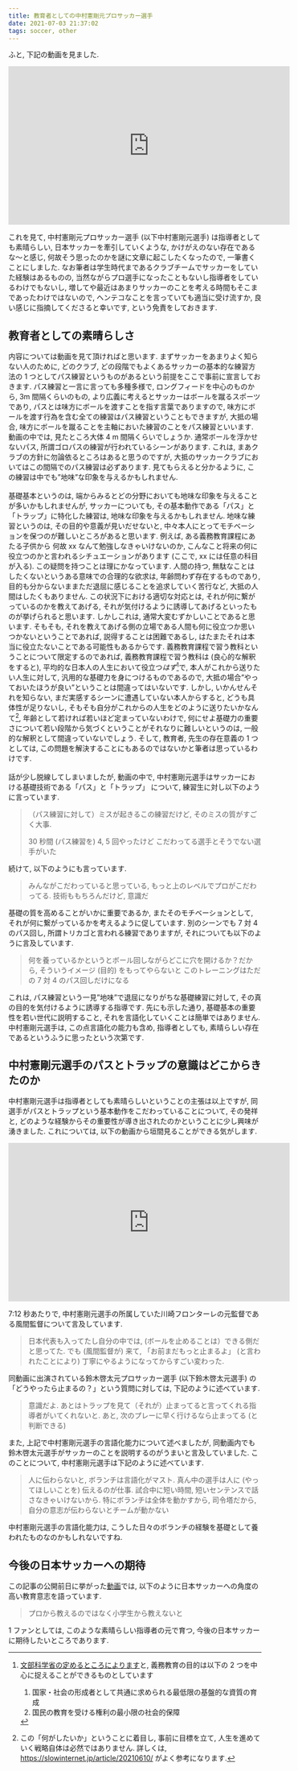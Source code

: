```yaml
---
title: 教育者としての中村憲剛元プロサッカー選手
date: 2021-07-03 21:37:02
tags: soccer, other
---
```


ふと, 下記の動画を見ました.

<div style="text-align: center;" class="mt-3 mb-3">
<iframe width="560" height="315" src="https://www.youtube.com/embed/6ncYhptKCHU" title="YouTube video player" frameborder="0" allow="accelerometer; autoplay; clipboard-write; encrypted-media; gyroscope; picture-in-picture" allowfullscreen></iframe>
</div>

これを見て,
中村憲剛元プロサッカー選手 (以下中村憲剛元選手) は指導者としても素晴らしい,
日本サッカーを牽引していくような, かけがえのない存在であるな〜と感じ,
何故そう思ったのかを謎に文章に起こしたくなったので,
一筆書くことにしました.
なお筆者は学生時代まであるクラブチームでサッカーをしていた経験はあるものの,
当然ながらプロ選手になったこともないし指導者をしているわけでもないし,
増してや最近はあまりサッカーのことを考える時間もそこまであったわけではないので,
ヘンテコなことを言っていても適当に受け流すか,
良い感じに指摘してくださると幸いです, という免責をしておきます.

<!--more-->

## 教育者としての素晴らしさ

内容については動画を見て頂ければと思います.
まずサッカーをあまりよく知らない人のために, 
どのクラブ, どの段階でもよくあるサッカーの基本的な練習方法の 
1 つとしてパス練習というものがあるという前提をここで事前に宣言しておきます.
パス練習と一言に言っても多種多様で,
ロングフィードを中心のものから, 3m 間隔くらいのもの,
より広義に考えるとサッカーはボールを蹴るスポーツであり,
パスとは味方にボールを渡すことを指す言葉でありますので,
味方にボールを渡す行為を含む全ての練習はパス練習ということもできますが,
大抵の場合, 味方にボールを蹴ることを主軸においた練習のことをパス練習といいます.
動画の中では, 見たところ大体 4 m 間隔くらいでしょうか.
通常ボールを浮かせないパス, 所謂ゴロパスの練習が行われているシーンがあります.
これは, まあクラブの方針に勿論依るところはあると思うのですが,
大抵のサッカークラブにおいてはこの間隔でのパス練習は必ずあります.
見てもらえると分かるように,
この練習は中でも”地味”な印象を与えるかもしれません.
<br><br>
基礎基本というのは, 端からみるとどの分野においても地味な印象を与えることが多いかもしれませんが,
サッカーについても, その基本動作である「パス」と「トラップ」に特化した練習は,
地味な印象を与えるかもしれません.
地味な練習というのは, その目的や意義が見いだせないと,
中々本人にとってモチベーションを保つのが難しいところがあると思います.
例えば, ある義務教育課程にあたる子供から
何故 xx なんて勉強しなきゃいけないのか,
こんなこと将来の何に役立つのかと言われるシチュエーションがあります (ここで, xx には任意の科目が入る).
この疑問を持つことは理にかなっています.
人間の持つ, 無駄なことはしたくないというある意味での合理的な欲求は,
年齢問わず存在するものであり,
目的も分からないままただ退屈に感じることを追求していく苦行など,
大抵の人間はしたくもありません.
この状況下における適切な対応とは,
それが何に繋がっているのかを教えてあげる,
それが気付けるように誘導してあげるといったものが挙げられると思います.
しかしこれは, 通常大変むずかしいことであると思います.
そもそも, 
それを教えてあげる側の立場である人間も何に役立つか思いつかないということであれば,
説得することは困難であるし,
はたまたそれは本当に役立たないことである可能性もあるからです.
義務教育課程で習う教科ということについて限定するのであれば,
義務教育課程で習う教科は (良心的な解釈をすると),
平均的な日本人の人生において役立つ<i>はず</i>[^1]で,
本人がこれから送りたい人生に対して,
汎用的な基礎力を身につけるものであるので,
大抵の場合”やっておいたほうが良い”ということは間違ってはいないです.
しかし,
いかんせんそれを知らない, まだ実感するシーンに遭遇していない本人からすると,
どうも具体性が足りないし,
そもそも自分がこれからの人生をどのように送りたいかなんて[^2],
年齢として若ければ若いほど定まっていないわけで,
何にせよ基礎力の重要さについて若い段階から気づくということがそれなりに難しいというのは,
一般的な解釈として間違っていないでしょう.
そして, 教育者, 先生の存在意義の 1 つとしては,
この問題を解決することにもあるのではないかと筆者は思っているわけです.
<br><br>
話が少し脱線してしまいましたが,
動画の中で, 中村憲剛元選手はサッカーにおける基礎技術である「パス」と「トラップ」
について, 練習生に対し以下のように言っています.

> （パス練習に対して）ミスが起きるこの練習だけど, そのミスの質がすごく大事.
>
> 30 秒間 (パス練習を) 4, 5 回やったけど
> こだわってる選手とそうでない選手がいた

続けて, 以下のようにも言っています.

> みんながこだわっていると思っている,
> もっと上のレベルでプロがこだわってる.
> 技術ももちろんだけど, 意識だ

基礎の質を高めることがいかに重要であるか,
またそのモチベーションとして, それが何に繋がっているかを考えるように促しています.
別のシーンでも 7 対 4 のパス回し, 所謂トリカゴと言われる練習でありますが, 
それについても以下のように言及しています.

> 何を養っているかというとボール回しながらどこに穴を開けるか？だから,
> そういうイメージ (目的) をもってやらないと
> このトレーニングはただの 7 対 4 のパス回しだけになる

これは, パス練習という一見”地味”で退屈になりがちな基礎練習に対して,
その真の目的を気付けるように誘導する指導です.
先にも示した通り, 基礎基本の重要性を若い世代に説明すること,
それを言語化していくことは簡単ではありません.
中村憲剛元選手は, この点言語化の能力も含め,
指導者としても,
素晴らしい存在であるというふうに思ったという次第です.

## 中村憲剛元選手のパスとトラップの意識はどこからきたのか

中村憲剛元選手は指導者としても素晴らしいということの主張は以上ですが,
同選手がパスとトラップという基本動作をこだわっていることについて,
その発祥と,
どのような経験からその重要性が導き出されたのかということに少し興味が湧きました.
これについては, 以下の動画から垣間見ることができる気がします.

<div style="text-align: center;" class="mt-3 mb-3">
<iframe width="560" height="315" src="https://www.youtube.com/embed/QYhH8jol5so" title="YouTube video player" frameborder="0" allow="accelerometer; autoplay; clipboard-write; encrypted-media; gyroscope; picture-in-picture" allowfullscreen></iframe>
</div>

7:12 秒あたりで, 中村憲剛元選手の所属していた川崎フロンターレの元監督である風間監督について言及しています.

> 日本代表も入ってたし自分の中では, (ボールを止めることは）できる側だと思ってた.
> でも (風間監督が) 来て, 「お前まだもっと止まるよ」
> (と言われたことにより) 丁寧にやるようになってからすごい変わった.

同動画に出演されている鈴木啓太元プロサッカー選手 (以下鈴木啓太元選手) 
の「どうやったら止まるの？」という質問に対しては,
下記のように述べています.

> 意識だよ.
> あとはトラップを見て（それが）止まってると言ってくれる指導者がいてくれないと.
> あと, 次のプレーに早く行けるなら止まってる (と判断できる)

また, 上記で中村憲剛元選手の言語化能力について述べましたが,
同動画内でも鈴木啓太元選手がサッカーのことを説明するのがうまいと言及していました.
このことについて, 中村憲剛元選手は下記のように述べています.

> 人に伝わらないと, ボランチは言語化がマスト.
> 真ん中の選手は人に (やってほしいことを) 伝えるのが仕事.
> 試合中に短い時間, 短いセンテンスで話さなきゃいけないから.
> 特にボランチは全体を動かすから, 司令塔だから, 自分の意志が伝わらないとチームが動かない

中村憲剛元選手の言語化能力は,
こうした日々のボランチの経験を基礎として養われたものなのかもしれないですね.

## 今後の日本サッカーへの期待

この記事の公開前日に挙がった[動画](https://youtu.be/eHg6Szz9R4o)では,
以下のように日本サッカーへの角度の高い教育意志を語っています.

> プロから教えるのではなく小学生から教えないと

1 ファンとしては, このような素晴らしい指導者の元で育つ,
今後の日本サッカーに期待したいところであります.

[^1]: [文部科学省の定めるところによります](https://www.mext.go.jp/b_menu/shingi/chukyo/chukyo0/toushin/attach/1419867.htm)と, 義務教育の目的は以下の 2 つを中心に捉えることができるものとしています<ol><li>国家・社会の形成者として共通に求められる最低限の基盤的な資質の育成</li><li>国民の教育を受ける権利の最小限の社会的保障</li></ol>
[^2]: この「何がしたいか」ということに着目し, 事前に目標を立て, 人生を進めていく戦略自体は必然ではありません. 詳しくは, <https://slowinternet.jp/article/20210610/> がよく参考になります.
